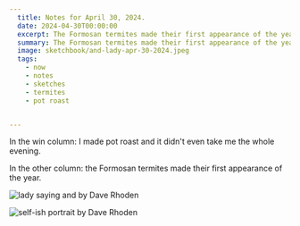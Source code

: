 ```yaml
---
  title: Notes for April 30, 2024.
  date: 2024-04-30T00:00:00
  excerpt: The Formosan termites made their first appearance of the year.
  summary: The Formosan termites made their first appearance of the year.
  image: sketchbook/and-lady-apr-30-2024.jpeg
  tags:
    - now
    - notes
    - sketches
    - termites
    - pot roast


---
```


In the win column: I made pot roast and it didn't even take me the whole evening.

In the other column: the Formosan termites made their first appearance of the year.


![lady saying and by Dave Rhoden](/static/img/sketchbook/and-lady-apr-30-2024.jpeg)

![self-ish portrait by Dave Rhoden](/static/img/sketchbook/self-ish-apr-30-2024.jpeg)
  